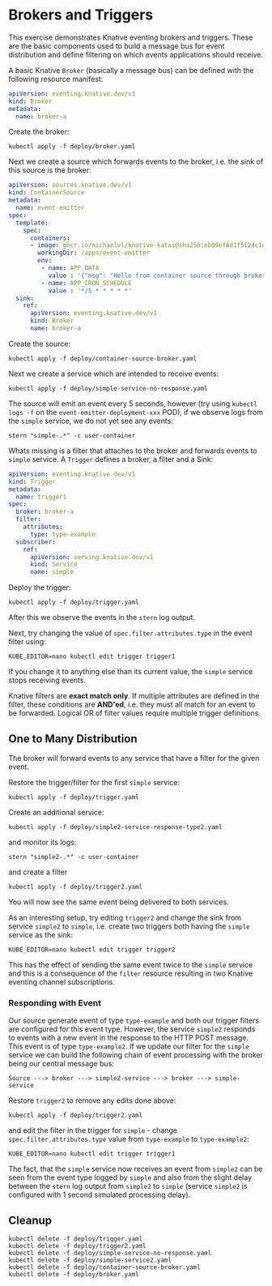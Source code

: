 [//]: # (Copyright, Michael Vittrup Larsen)
[//]: # (Origin: https://github.com/MichaelVL/knative-katas)
[//]: # (Tags: #knative-eventing #brokers #triggers #dead-letter #dead-letter-sink)

# Brokers and Triggers

This exercise demonstrates Knative eventing brokers and triggers. These are the
basic components used to build a message bus for event distribution and define
filtering on which events applications should receive.

A basic Knative `Broker` (basically a message bus) can be defined with the
following resource manifest:

```yaml
apiVersion: eventing.knative.dev/v1
kind: Broker
metadata:
  name: broker-a

```

Create the broker:

```console
kubectl apply -f deploy/broker.yaml
```

Next we create a source which forwards events to the broker, i.e. the sink of
this source is the broker:

```yaml
apiVersion: sources.knative.dev/v1
kind: ContainerSource
metadata:
  name: event-emitter
spec:
  template:
    spec:
      containers:
      - image: ghcr.io/michaelvl/knative-katas@sha256:eb09ef8d1f5124c1e2348f4d4eeca8075b83e44f7c5157ea68c6c656f223dc98
        workingDir: /apps/event-emitter
        env:
         - name: APP_DATA
           value : '{"msg": "Hello from container source through broker!"}'
         - name: APP_CRON_SCHEDULE
           value : '*/5 * * * * *'
  sink:
    ref:
      apiVersion: eventing.knative.dev/v1
      kind: Broker
      name: broker-a

```

Create the source:

```console
kubectl apply -f deploy/container-source-broker.yaml
```

Next we create a service which are intended to receive events:

```console
kubectl apply -f deploy/simple-service-no-response.yaml
```

The source will emit an event every 5 seconds, however (try using `kubectl logs
-f` on the `event-emitter-deployment-xxx` POD), if we observe logs from the
`simple` service, we do not yet see any events:

```console
stern "simple-.*" -c user-container
```

Whats missing is a filter that attaches to the broker and forwards events to
`simple` service. A `Trigger` defines a broker, a filter and a Sink:

```yaml
apiVersion: eventing.knative.dev/v1
kind: Trigger
metadata:
  name: trigger1
spec:
  broker: broker-a
  filter:
    attributes:
      type: type-example
  subscriber:
    ref:
      apiVersion: serving.knative.dev/v1
      kind: Service
      name: simple

```

Deploy the trigger:

```console
kubectl apply -f deploy/trigger.yaml
```

After this we observe the events in the `stern` log output.

Next, try changing the value of `spec.filter.attributes.type` in the event
filter using:

```console
KUBE_EDITOR=nano kubectl edit trigger trigger1
```

If you change it to anything else than its current value, the `simple` service
stops receiving events.

Knative filters are **exact match only**. If multiple attributes are defined in
the filter, these conditions are **AND'ed**, i.e. they must all match for an
event to be forwarded. Logical OR of filter values require multiple trigger
definitions.

## One to Many Distribution

The broker will forward events to any service that have a filter for the given event.

Restore the trigger/filter for the first `simple` service:

```console
kubectl apply -f deploy/trigger.yaml
```

Create an additional service:

```console
kubectl apply -f deploy/simple2-service-response-type2.yaml
```

and monitor its logs:

```console
stern "simple2-.*" -c user-container
```

and create a filter

```console
kubectl apply -f deploy/trigger2.yaml
```

You will now see the same event being delivered to both services.

As an interesting setup, try editing `trigger2` and change the sink from service
`simple2` to `simple`, i.e. create two triggers both having the `simple` service
as the sink:

```console
KUBE_EDITOR=nano kubectl edit trigger trigger2
```

This has the effect of sending the same event twice to the `simple` service and
this is a consequence of the `filter` resource resulting in two Knative eventing
channel subscriptions.

### Responding with Event

Our source generate event of type `type-example` and both our trigger filters
are configured for this event type. However, the service `simple2` responds to
events with a new event in the response to the HTTP POST message. This event is
of type `type-example2`. If we update our filter for the `simple` service we can
build the following chain of event processing with the broker being our central
message bus:

```
Source ---> broker ---> simple2-service ---> broker ---> simple-service
```

Restore `trigger2` to remove any edits done above:

```console
kubectl apply -f deploy/trigger2.yaml
```

and edit the filter in the trigger for `simple` - change
`spec.filter.attributes.type` value from `type-example` to `type-example2`:

```console
KUBE_EDITOR=nano kubectl edit trigger trigger1
```

The fact, that the `simple` service now receives an event from `simple2` can be
seen from the event type logged by `simple` and also from the slight delay
between the `stern` log output from `simple2` to `simple` (service `simple2` is
configured with 1 second simulated processing delay).

## Cleanup

```console
kubectl delete -f deploy/trigger.yaml
kubectl delete -f deploy/trigger2.yaml
kubectl delete -f deploy/simple-service-no-response.yaml
kubectl delete -f deploy/simple-service2.yaml
kubectl delete -f deploy/container-source-broker.yaml
kubectl delete -f deploy/broker.yaml
```
